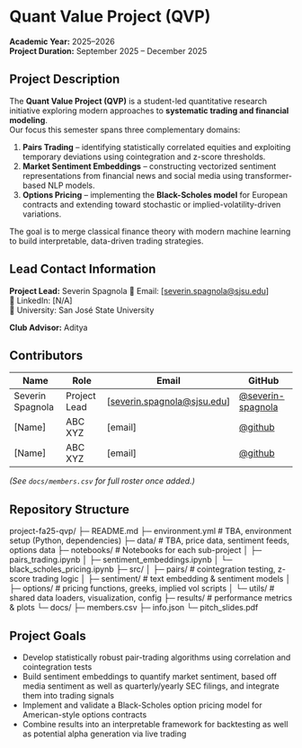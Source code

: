 # Quant Value Project (QVP)

**Academic Year:** 2025–2026  
**Project Duration:** September 2025 – December 2025

## Project Description

The **Quant Value Project (QVP)** is a student-led quantitative research initiative exploring modern approaches to **systematic trading and financial modeling**.  
Our focus this semester spans three complementary domains:

1. **Pairs Trading** – identifying statistically correlated equities and exploiting temporary deviations using cointegration and z-score thresholds.  
2. **Market Sentiment Embeddings** – constructing vectorized sentiment representations from financial news and social media using transformer-based NLP models.  
3. **Options Pricing** – implementing the **Black-Scholes model** for European contracts and extending toward stochastic or implied-volatility-driven variations.

The goal is to merge classical finance theory with modern machine learning to build interpretable, data-driven trading strategies.

## Lead Contact Information

**Project Lead:** Severin Spagnola 
📧 Email: [severin.spagnola@sjsu.edu]  
💼 LinkedIn: [N/A]  
🏫 University: San José State University  

**Club Advisor:** Aditya

## Contributors

| Name | Role | Email | GitHub |
|------|------|--------|--------|
| Severin Spagnola | Project Lead | [severin.spagnola@sjsu.edu] | [@severin-spagnola](https://github.com/yourGitHub) |
| [Name] | ABC XYZ | [email] | [@github](https://github.com/) |
| [Name] | ABC XYZ | [email] | [@github](https://github.com/) |

_(See `docs/members.csv` for full roster once added.)_

## Repository Structure

project-fa25-qvp/
├─ README.md
├─ environment.yml # TBA, environment setup (Python, dependencies)
├─ data/ # TBA, price data, sentiment feeds, options data
├─ notebooks/ # Notebooks for each sub-project
│ ├─ pairs_trading.ipynb
│ ├─ sentiment_embeddings.ipynb
│ └─ black_scholes_pricing.ipynb
├─ src/
│ ├─ pairs/ # cointegration testing, z-score trading logic
│ ├─ sentiment/ # text embedding & sentiment models
│ ├─ options/ # pricing functions, greeks, implied vol scripts
│ └─ utils/ # shared data loaders, visualization, config
├─ results/ # performance metrics & plots
└─ docs/
├─ members.csv
├─ info.json
└─ pitch_slides.pdf


## Project Goals

- Develop statistically robust pair-trading algorithms using correlation and cointegration tests 
- Build sentiment embeddings to quantify market sentiment, based off media sentiment as well as quarterly/yearly SEC filings, and integrate them into trading signals
- Implement and validate a Black-Scholes option pricing model for American-style options contracts
- Combine results into an interpretable framework for backtesting as well as potential alpha generation via live trading